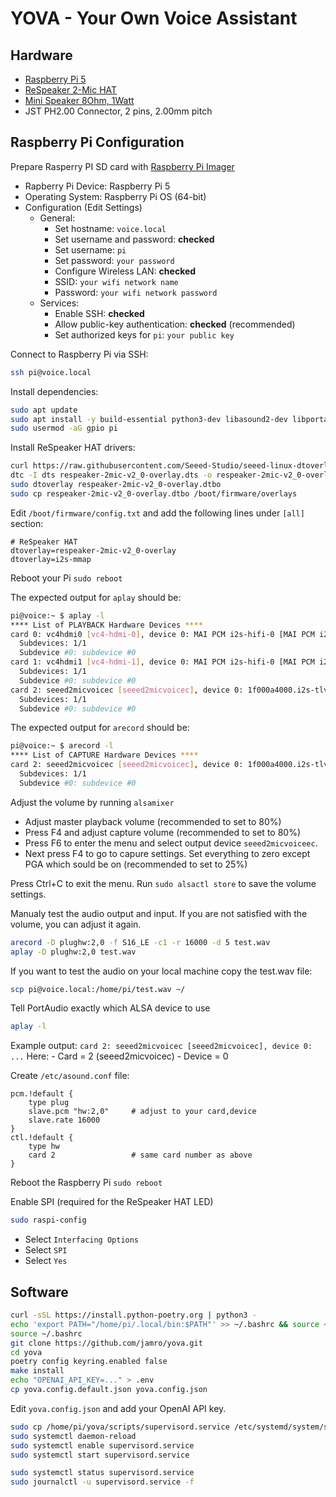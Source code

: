# YOVA - Your Own Voice Assistant

## Hardware

- [Raspberry Pi 5](https://www.raspberrypi.com/products/raspberry-pi-5/)
- [ReSpeaker 2-Mic HAT](https://www.seeedstudio.com/ReSpeaker-2-Mics-Pi-HAT.html)
- [Mini Speaker 8Ohm, 1Watt](https://www.adafruit.com/product/4227?srsltid=AfmBOorOZtwiBuU8zXa5sDeZ4aSFk7Tloh-Bxvi2tBpuQOI0XpLW2rrd)
- JST PH2.00 Connector, 2 pins, 2.00mm pitch

## Raspberry Pi Configuration

Prepare Rasperry PI SD card with [Raspberry Pi Imager](https://www.raspberrypi.com/software/)
- Rapberry Pi Device: Raspberry Pi 5
- Operating System: Raspberry Pi OS (64-bit)
- Configuration (Edit Settings)
  - General:
    - Set hostname: `voice.local`
    - Set username and password: **checked**
    - Set username: `pi`
    - Set password: `your password`
    - Configure Wireless LAN: **checked**
    - SSID: `your wifi network name`
    - Password: `your wifi network password`
  - Services:
    - Enable SSH: **checked**
    - Allow public-key authentication: **checked** (recommended)
    - Set authorized keys for `pi`: `your public key`


Connect to Raspberry Pi via SSH:
```bash
ssh pi@voice.local
```

Install dependencies:
```bash
sudo apt update
sudo apt install -y build-essential python3-dev libasound2-dev libportaudio2 portaudio19-dev libportaudiocpp0 libjack-jackd2-dev python3-rpi-lgpio
sudo usermod -aG gpio pi
```


Install ReSpeaker HAT drivers:
```bash
curl https://raw.githubusercontent.com/Seeed-Studio/seeed-linux-dtoverlays/refs/heads/master/overlays/rpi/respeaker-2mic-v2_0-overlay.dts -o respeaker-2mic-v2_0-overlay.dts
dtc -I dts respeaker-2mic-v2_0-overlay.dts -o respeaker-2mic-v2_0-overlay.dtbo
sudo dtoverlay respeaker-2mic-v2_0-overlay.dtbo
sudo cp respeaker-2mic-v2_0-overlay.dtbo /boot/firmware/overlays
```

Edit `/boot/firmware/config.txt` and add the following lines under `[all]` section:
```
# ReSpeaker HAT
dtoverlay=respeaker-2mic-v2_0-overlay
dtoverlay=i2s-mmap
```

Reboot your Pi `sudo reboot`

The expected output for `aplay` should be:

```bash
pi@voice:~ $ aplay -l
**** List of PLAYBACK Hardware Devices ****
card 0: vc4hdmi0 [vc4-hdmi-0], device 0: MAI PCM i2s-hifi-0 [MAI PCM i2s-hifi-0]
  Subdevices: 1/1
  Subdevice #0: subdevice #0
card 1: vc4hdmi1 [vc4-hdmi-1], device 0: MAI PCM i2s-hifi-0 [MAI PCM i2s-hifi-0]
  Subdevices: 1/1
  Subdevice #0: subdevice #0
card 2: seeed2micvoicec [seeed2micvoicec], device 0: 1f000a4000.i2s-tlv320aic3x-hifi tlv320aic3x-hifi-0 [1f000a4000.i2s-tlv320aic3x-hifi tlv320aic3x-hifi-0]
  Subdevices: 1/1
  Subdevice #0: subdevice #0
```

The expected output for `arecord` should be:

```bash
pi@voice:~ $ arecord -l
**** List of CAPTURE Hardware Devices ****
card 2: seeed2micvoicec [seeed2micvoicec], device 0: 1f000a4000.i2s-tlv320aic3x-hifi tlv320aic3x-hifi-0 [1f000a4000.i2s-tlv320aic3x-hifi tlv320aic3x-hifi-0]
  Subdevices: 1/1
  Subdevice #0: subdevice #0
```

Adjust the volume by running `alsamixer`
- Adjust master playback volume (recommended to set to 80%)
- Press F4 and adjust capture volume (recommended to set to 80%)
- Press F6 to enter the menu and select output device `seeed2micvoiceec`. 
- Next press F4 to go to capure settings. Set everything to zero except PGA which sould be on (recommended to set to 25%)

Press Ctrl+C to exit the menu. Run `sudo alsactl store` to save the volume settings.

Manualy test the audio output and input. If you are not satisfied with the volume, you can adjust it again.

```bash
arecord -D plughw:2,0 -f S16_LE -c1 -r 16000 -d 5 test.wav
aplay -D plughw:2,0 test.wav
```

If you want to test the audio on your local machine copy the test.wav file:
```bash
scp pi@voice.local:/home/pi/test.wav ~/
```


Tell PortAudio exactly which ALSA device to use 

```bash
aplay -l
```

Example output: `card 2: seeed2micvoicec [seeed2micvoicec], device 0: ...`
Here:
	-	Card = 2 (seeed2micvoicec)
	-	Device = 0

Create `/etc/asound.conf` file:

```
pcm.!default {
    type plug
    slave.pcm "hw:2,0"     # adjust to your card,device
    slave.rate 16000       
}
ctl.!default {
    type hw
    card 2                 # same card number as above
}
```

Reboot the Raspberry Pi `sudo reboot`


Enable SPI (required for the ReSpeaker HAT LED)
```bash
sudo raspi-config
```
- Select `Interfacing Options`
- Select `SPI`
- Select `Yes`

## Software

```bash
curl -sSL https://install.python-poetry.org | python3 -
echo 'export PATH="/home/pi/.local/bin:$PATH"' >> ~/.bashrc && source ~/.bashrc
source ~/.bashrc
git clone https://github.com/jamro/yova.git
cd yova
poetry config keyring.enabled false
make install
echo "OPENAI_API_KEY=..." > .env
cp yova.config.default.json yova.config.json
```

Edit `yova.config.json` and add your OpenAI API key.

```bash
sudo cp /home/pi/yova/scripts/supervisord.service /etc/systemd/system/supervisord.service
sudo systemctl daemon-reload
sudo systemctl enable supervisord.service
sudo systemctl start supervisord.service

sudo systemctl status supervisord.service
sudo journalctl -u supervisord.service -f
```
